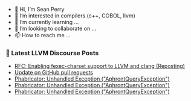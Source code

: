 - 👋 Hi, I’m Sean Perry
- 👀 I’m interested in compilers (c++, COBOL, llvm)
- 🌱 I’m currently learning ...
- 💞️ I’m looking to collaborate on ...
- 📫 How to reach me ...

<!---
s66perry/s66perry is a ✨ special ✨ repository because its `README.md` (this file) appears on your GitHub profile.
You can click the Preview link to take a look at your changes.
--->
### 📕 Latest LLVM Discourse Posts

<!-- DISCOURSE-LLVM:START -->
- [RFC: Enabling fexec-charset support to LLVM and clang &lpar;Reposting&rpar;](https://discourse.llvm.org/t/rfc-enabling-fexec-charset-support-to-llvm-and-clang-reposting/71512#post_13)
- [Update on GitHub pull requests](https://discourse.llvm.org/t/update-on-github-pull-requests/71540#post_8)
- [Phabricator: Unhandled Exception &lpar;&quot;AphrontQueryException&quot;&rpar;](https://discourse.llvm.org/t/phabricator-unhandled-exception-aphrontqueryexception/71570#post_5)
- [Phabricator: Unhandled Exception &lpar;&quot;AphrontQueryException&quot;&rpar;](https://discourse.llvm.org/t/phabricator-unhandled-exception-aphrontqueryexception/71570#post_4)
- [Phabricator: Unhandled Exception &lpar;&quot;AphrontQueryException&quot;&rpar;](https://discourse.llvm.org/t/phabricator-unhandled-exception-aphrontqueryexception/71570#post_3)
<!-- DISCOURSE-LLVM:END -->
